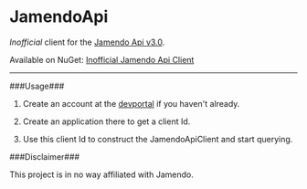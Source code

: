 JamendoApi
==========

*Inofficial* client for the [Jamendo Api v3.0](https://developer.jamendo.com/v3.0).


Available on NuGet: [Inofficial Jamendo Api Client](https://www.nuget.org/packages/JamendoApi/)



---------------------------------------------------------------------------------------------------------


###Usage###

1. Create an account at the [devportal](https://devportal.jamendo.com/) if you haven't already.

2. Create an application there to get a client Id.

3. Use this client Id to construct the JamendoApiClient and start querying.



###Disclaimer###

This project is in no way affiliated with Jamendo.
